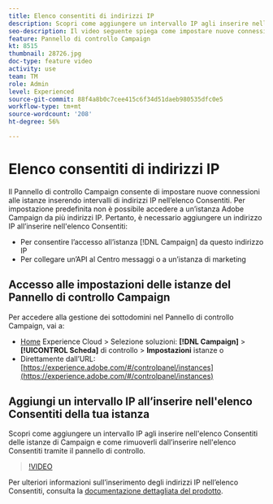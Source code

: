 ```yaml
---
title: Elenco consentiti di indirizzi IP
description: Scopri come aggiungere un intervallo IP agli inserire nell'elenco Consentiti delle istanze di Campaign e come rimuoverli dall’inserire nell'elenco Consentiti tramite il pannello di controllo.
seo-description: Il video seguente spiega come impostare nuove connessioni alle istanze inserendo intervalli di indirizzi IP nell’elenco Consentiti.
feature: Pannello di controllo Campaign
kt: 8515
thumbnail: 28726.jpg
doc-type: feature video
activity: use
team: TM
role: Admin
level: Experienced
source-git-commit: 88f4a8b0c7cee415c6f34d51daeb980535dfc0e5
workflow-type: tm+mt
source-wordcount: '208'
ht-degree: 56%

---
```


# Elenco consentiti di indirizzi IP

Il Pannello di controllo Campaign consente di impostare nuove connessioni alle istanze inserendo intervalli di indirizzi IP nell’elenco Consentiti. Per impostazione predefinita non è possibile accedere a un’istanza Adobe Campaign da più indirizzi IP. Pertanto, è necessario aggiungere un indirizzo IP all’inserire nell&#39;elenco Consentiti:

* Per consentire l’accesso all’istanza [!DNL Campaign] da questo indirizzo IP
* Per collegare un’API al Centro messaggi o a un’istanza di marketing

## Accesso alle impostazioni delle istanze del Pannello di controllo Campaign

Per accedere alla gestione dei sottodomini nel Pannello di controllo Campaign, vai a:

* [Home](https://experience.adobe.com/#/home)  Experience Cloud > Selezione soluzioni:  **[!DNL Campaign]** >  **[!UICONTROL Scheda]** di controllo >  **Impostazioni** istanze o
* Direttamente dall’URL: [https://experience.adobe.com/#/controlpanel/instances](https://experience.adobe.com/#/controlpanel/instances)

## Aggiungi un intervallo IP all’inserire nell&#39;elenco Consentiti della tua istanza

Scopri come aggiungere un intervallo IP agli inserire nell&#39;elenco Consentiti delle istanze di Campaign e come rimuoverli dall’inserire nell&#39;elenco Consentiti tramite il pannello di controllo.

>[!VIDEO](https://video.tv.adobe.com/v/28726?quality=12)

Per ulteriori informazioni sull’inserimento degli indirizzi IP nell’elenco Consentiti, consulta la [documentazione dettagliata del prodotto](https://experienceleague.adobe.com/docs/control-panel/using/sftp-management/ip-range-allow-listing.html).
